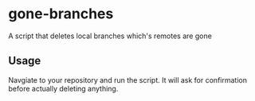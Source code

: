 # gone-branches
A script that deletes local branches which's remotes are gone

## Usage

Navgiate to your repository and run the script. It will ask for confirmation before actually deleting anything.
